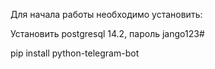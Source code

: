 Для начала работы необходимо установить:

Установить postgresql 14.2, пароль jango123#

pip install python-telegram-bot